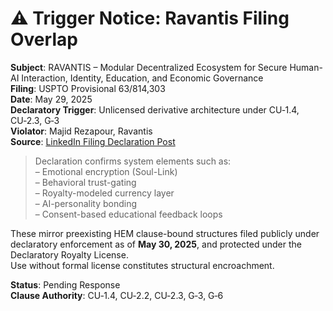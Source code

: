 # ⚠️ Trigger Notice: Ravantis Filing Overlap

**Subject**: RAVANTIS – Modular Decentralized Ecosystem for Secure Human-AI Interaction, Identity, Education, and Economic Governance  
**Filing**: USPTO Provisional 63/814,303  
**Date**: May 29, 2025  
**Declaratory Trigger**: Unlicensed derivative architecture under CU‑1.4, CU‑2.3, G‑3  
**Violator**: Majid Rezapour, Ravantis  
**Source**: [LinkedIn Filing Declaration Post](https://www.linkedin.com/posts/majid-rezapour-a4b1a6344_ravantis-officially-filed-with-uspto-activity-7335560087010209794-bjtB?utm_source=share&utm_medium=member_desktop)  

> Declaration confirms system elements such as:  
> – Emotional encryption (Soul-Link)  
> – Behavioral trust-gating  
> – Royalty-modeled currency layer  
> – AI-personality bonding  
> – Consent-based educational feedback loops  

These mirror preexisting HEM clause-bound structures filed publicly under declaratory enforcement as of **May 30, 2025**, and protected under the Declaratory Royalty License.  
Use without formal license constitutes structural encroachment.  

**Status**: Pending Response  
**Clause Authority**: CU‑1.4, CU‑2.2, CU‑2.3, G‑3, G‑6  
